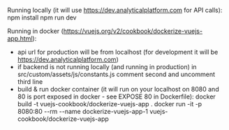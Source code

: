 Running locally (it will use https://dev.analyticalplatform.com for API calls):
npm install
npm run dev

Running in docker (https://vuejs.org/v2/cookbook/dockerize-vuejs-app.html):
- api url for production will be from localhost (for development it will be https://dev.analyticalplatform.com)
- if backend is not running locally (and running in production) in src/custom/assets/js/constants.js comment second and uncomment third line
- build & run docker container (it will run on your localhost on 8080 and 80 is port exposed in docker - see EXPOSE 80 in Dockerfile):
docker build -t vuejs-cookbook/dockerize-vuejs-app .
docker run -it -p 8080:80 --rm --name dockerize-vuejs-app-1 vuejs-cookbook/dockerize-vuejs-app